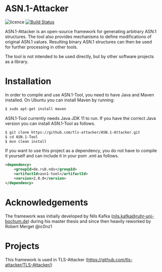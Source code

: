 # ASN.1-Attacker

![licence](https://img.shields.io/badge/License-Apachev2-brightgreen.svg)
[![Build Status](http://hydrogen.cloud.nds.rub.de/buildStatus/icon.svg?job=ASN.1-Tool)](http://hydrogen.cloud.nds.rub.de/job/ASN.1-Attacker/)

ASN.1-Attacker is an open-source framework for generating arbitrary ASN.1 structures. The tool also provides mechanisms to define modifications of original ASN.1 values. Resulting binary ASN.1 structures can then be used for further processing in other tools.

The tool is not intended to be used directly, but by other software projects as a library.

# Installation

In order to compile and use ASN.1-Tool, you need to have Java and Maven installed. On Ubuntu you can install Maven by
running:

```bash
$ sudo apt-get install maven
```

ASN.1-Tool currently needs Java JDK 11 to run. If you have the correct Java version you can install
ASN.1-Tool as follows.

```bash
$ git clone https://github.com/tls-attacker/ASN.1-Attacker.git
$ cd ASN.1-Tool
$ mvn clean install
```

If you want to use this project as a dependency, you do not have to compile it yourself and can include it in your pom
.xml as follows.

```xml
<dependency>
    <groupId>de.rub.nds</groupId>
    <artifactId>asn1-tool</artifactId>
    <version>2.0.0</version>
</dependency>
```

# Acknowledgements

The framework was initially developed by Nils Kafka (nils.kafka@ruhr-uni-bochum.de) during his master thesis and since then heavily reworked by Robert Merget @ic0nz1

# Projects

This framework is used in TLS-Attacker (https://github.com/tls-attacker/TLS-Attacker/)
